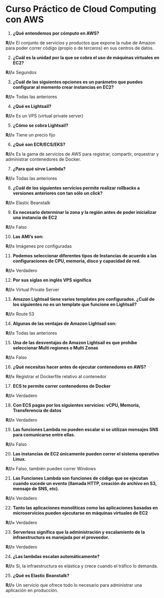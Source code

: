 # Curso Práctico de Cloud Computing con AWS

1. **¿Qué entendemos por cómputo en AWS?**
   
**R//=** El conjunto de servicios y productos que expone la nube de Amazon para poder correr código (propio o de terceros) en sus centros de datos.

2. **¿Cuál es la unidad por la que se cobra el uso de máquinas virtuales en EC2?**
 
**R//=** Segundos

3. **¿Cuál de las siguientes opciones es un parámetro que puedes configurar al momento crear instancias en EC2?**
   
**R//=** Todas las anteriores

4. **¿Qué es Lightsail?**
   
**R//=** Es un VPS (virtual private server)

5. **¿Cómo se cobra Lightsail?**
    
**R//=** Tiene un precio fijo

6. **¿Qué son ECR/ECS/EKS?**
    
**R//=** Es la gama de servicios de AWS para registrar, compartir, orquestrar y administrar contenedores de Docker.

7. **¿Para qué sirve Lambda?**
    
**R//=** Todas las anteriores

8. **¿Cuál de los siguientes servicios permite realizar rollbacks a versiones anteriores con tan sólo un click?**
    
**R//=** Elastic Beanstalk

9. **Es necesario determinar la zona y la región antes de poder inicializar una instancia de EC2**
    
**R//=** Falso

10. **Las AMI’s son:**
    
**R//=** Imágenes pre configuradas

11. **Podemos seleccionar diferentes tipos de Instancias de acuerdo a las configuraciones de CPU, memoria, disco y capacidad de red.**
    
**R//=** Verdadero

12. **Por sus siglas en inglés VPS significa**
    
**R//=** Virtual Private Server

13. **Amazon Lightsail tiene varios templates pre configurados. ¿Cuál de los siguientes no es un template que funcione en Lightsail?**
    
**R//=** Route 53

14. **Algunas de las ventajas de Amazon Lightsail son:**
    
**R//=** Todas las anteriores

15. **Una de las desventajas de Amazon Lightsail es que prohíbe seleccionar Multi regiones o Multi Zonas**

**R//=** Falso

16. **¿Qué necesitas hacer antes de ejecutar contenedores en AWS?**

**R//=** Registrar el Dockerfile relativo al contenedor

17. **ECS te permite correr contenedores de Docker**

**R//=** Verdadero

18. **Con ECS pagas por los siguientes servicios: vCPU, Memoría, Transferencia de datos**

**R//=** Verdadero

19. **Las funciones Lambda no pueden escalar si se utilizan mensajes SNS para comunicarse entre ellas.**

**R//=** Falso

20. **Las instancias de EC2 únicamente pueden correr el sistema operativo Linux.**

**R//=** Falso, también pueden correr Windows

21. **Las Funciones Lambda son funciones de código que se ejecutan cuando sucede un evento (llamada HTTP, creación de archivo en S3, mensaje de SNS, etc).**

**R//=** Verdadero

22. **Tanto las aplicaciones monolíticas como las aplicaciones basadas en microservicios pueden ejecutarse en máquinas virtuales de EC2**

**R//=** Verdadero

23. **Serverless significa que la administración y escalamiento de la infraestructura es manejada por el proveedor.**

**R//=** Verdadero

24. **¿Las lambdas escalan automáticamente?**

**R//=** Sí, la infraestructura es elástica y crece cuando el tráfico lo demanda.

25. **¿Qué es Elastic Beanstalk?**

**R//=** Un servicio que ofrece todo lo necesario para administrar una aplicación en producción.